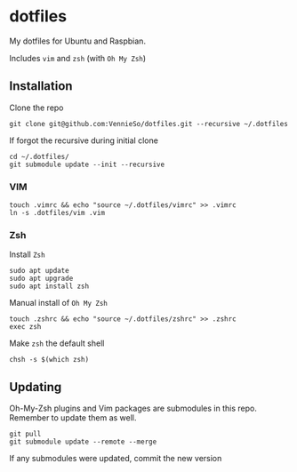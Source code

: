 # dotfiles

My dotfiles for Ubuntu and Raspbian.

Includes `vim` and `zsh` (with `Oh My Zsh`)


## Installation

Clone the repo

```
git clone git@github.com:VennieSo/dotfiles.git --recursive ~/.dotfiles
```

If forgot the recursive during initial clone

```
cd ~/.dotfiles/
git submodule update --init --recursive
```

### VIM

```
touch .vimrc && echo "source ~/.dotfiles/vimrc" >> .vimrc
ln -s .dotfiles/vim .vim
```

### Zsh

Install `Zsh`

```
sudo apt update
sudo apt upgrade
sudo apt install zsh
```

Manual install of `Oh My Zsh`

```
touch .zshrc && echo "source ~/.dotfiles/zshrc" >> .zshrc
exec zsh
```

Make `zsh` the default shell

```
chsh -s $(which zsh)
```


## Updating 

Oh-My-Zsh plugins and Vim packages are submodules in this repo. Remember to update them as well. 

```
git pull
git submodule update --remote --merge
```

If any submodules were updated, commit the new version
